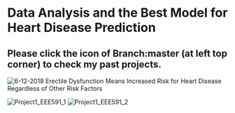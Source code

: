 # Data Analysis and the Best Model for Heart Disease Prediction
## Please click the icon of Branch:master (at left top corner) to check my past projects. 

![6-12-2018 Erectile Dysfunction Means Increased Risk for Heart Disease Regardless of Other Risk Factors](https://user-images.githubusercontent.com/20247211/67551807-9aa16b80-f6be-11e9-9211-7a2e5e02df1b.jpg)


![Project1_EEE591_1](https://user-images.githubusercontent.com/20247211/66723758-c88ad400-edd1-11e9-8ac8-32cebaeabaac.jpg)
![Project1_EEE591_2](https://user-images.githubusercontent.com/20247211/66723760-d0e30f00-edd1-11e9-9609-9b72d2f85ce4.jpg)

